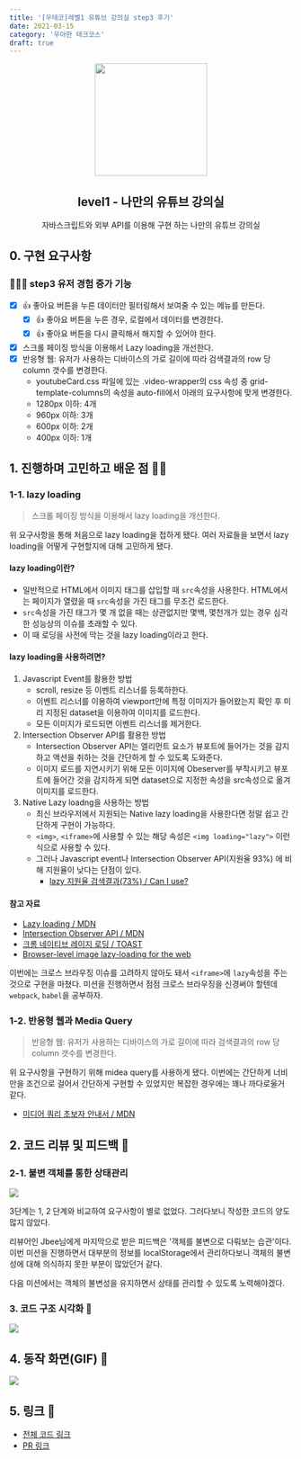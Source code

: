 ```yaml
---
title: '[우테코]레벨1 유튜브 강의실 step3 후기'
date: 2021-03-15
category: '우아한 테크코스'
draft: true
---
```


<p align="middle" >
  <img width="200px;" src="https://github.com/yujo11/javascript-youtube-classroom/raw/main/src/images/readme/laptop_with_youtube_logo.png"/>
</p>
<h2 align="middle">level1 - 나만의 유튜브 강의실</h2>
<p align="middle">자바스크립트와 외부 API를 이용해 구현 하는 나만의 유튜브 강의실</p>

## 0. 구현 요구사항

### 🎯🎯🎯 step3 유저 경험 증가 기능

- [x] 👍 좋아요 버튼을 누른 데이터만 필터링해서 보여줄 수 있는 메뉴를 만든다.
  - [x] 👍 좋아요 버튼을 누른 경우, 로컬에서 데이터를 변경한다.
  - [x] 👍 좋아요 버튼을 다시 클릭해서 해지할 수 있어야 한다.
- [x] 스크롤 페이징 방식을 이용해서 Lazy loading을 개선한다.
- [x] 반응형 웹: 유저가 사용하는 디바이스의 가로 길이에 따라 검색결과의 row 당 column 갯수를 변경한다.
  - youtubeCard.css 파일에 있는 .video-wrapper의 css 속성 중 grid-template-columns의 속성을 auto-fill에서 아래의 요구사항에 맞게 변경한다.
  - 1280px 이하: 4개
  - 960px 이하: 3개
  - 600px 이하: 2개
  - 400px 이하: 1개

## 1. 진행하며 고민하고 배운 점 👨‍💻

### 1-1. lazy loading

> 스크롤 페이징 방식을 이용해서 lazy loading을 개선한다.

위 요구사항을 통해 처음으로 lazy loading을 접하게 됐다. 여러 자료들을 보면서 lazy loading을 어떻게 구현할지에 대해 고민하게 됐다.

#### lazy loading이란?

- 일반적으로 HTML에서 이미지 태그를 삽입할 때 `src`속성을 사용한다. HTML에서는 페이지가 열렸을 때 `src`속성을 가진 태그를 무조건 로드한다.
- `src`속성을 가진 태그가 몇 개 없을 때는 상관없지만 몇백, 몇천개가 있는 경우 심각한 성능상의 이슈를 초래할 수 있다.
- 이 때 로딩을 사전에 막는 것을 lazy loading이라고 한다.

#### lazy loading을 사용하려면?

1. Javascript Event를 활용한 방법
   - scroll, resize 등 이벤트 리스너를 등록하한다.
   - 이벤트 리스너를 이용하여 viewport안에 특정 이미지가 들어왔는지 확인 후 미리 지정된 dataset을 이용하여 이미지를 로드한다.
   - 모든 이미지가 로드되면 이벤트 리스너를 제거한다.
2. Intersection Observer API를 활용한 방법
   - Intersection Observer API는 엘리먼트 요소가 뷰포트에 들어가는 것을 감지하고 액션을 취하는 것을 간단하게 할 수 있도록 도와준다.
   - 이미지 로드를 지연시키기 위해 모든 이미지에 Obeserver를 부착시키고 뷰포트에 들어간 것을 감지하게 되면 dataset으로 지정한 속성을 src속성으로 옮겨 이미지를 로드한다.
3. Native Lazy loadng을 사용하는 방법
   - 최신 브라우저에서 지원되는 Native lazy loading을 사용한다면 정말 쉽고 간단하게 구현이 가능하다.
   - `<img>`, `<iframe>`에 사용할 수 있는 해당 속성은 `<img loading="lazy">` 이런식으로 사용할 수 있다.
   - 그러나 Javascript event나 Intersection Observer API(지원율 93%) 에 비해 지원율이 낮다는 단점이 있다.
     - [lazy 지원율 검색결과(73%) / Can I use?](https://caniuse.com/?search=lazy)

#### 참고 자료

- [Lazy loading / MDN](https://developer.mozilla.org/en-US/docs/Web/Performance/Lazy_loading)
- [Intersection Observer API / MDN](https://developer.mozilla.org/ko/docs/Web/API/Intersection_Observer_API)
- [크롬 네이티브 레이지 로딩 / TOAST](https://meetup.toast.com/posts/183)
- [Browser-level image lazy-loading for the web](https://web.dev/browser-level-image-lazy-loading/)

이번에는 크로스 브라우징 이슈를 고려하지 않아도 돼서 `<iframe>`에 `lazy`속성을 주는 것으로 구현을 마쳤다. 미션을 진행하면서 점점 크로스 브라우징을 신경써야 할텐데 `webpack`, `babel`을 공부하자.

### 1-2. 반응형 웹과 Media Query

> 반응형 웹: 유저가 사용하는 디바이스의 가로 길이에 따라 검색결과의 row 당 column 갯수를 변경한다.

위 요구사항을 구현하기 위해 midea query를 사용하게 됐다. 이번에는 간단하게 너비만을 조건으로 걸어서 간단하게 구현할 수 있었지만 복잡한 경우에는 꽤나 까다로울거 같다.

- [미디어 쿼리 초보자 안내서 / MDN](https://developer.mozilla.org/ko/docs/Learn/CSS/CSS_layout/Media_queries)

## 2. 코드 리뷰 및 피드백 📝

### 2-1. 불변 객체를 통한 상태관리

![](./images/youtube/step3-review.png)

3단계는 1, 2 단계와 비교하여 요구사항이 별로 없었다. 그러다보니 작성한 코드의 양도 많지 않았다.

리뷰어인 Jbee님에게 마지막으로 받은 피드백은 '객체를 불변으로 다뤄보는 습관'이다. 이번 미션을 진행하면서 대부분의 정보를 localStorage에서 관리하다보니 객체의 불변성에 대해 의식하지 못한 부분이 많았던거 같다.

다음 미션에서는 객체의 불변성을 유지하면서 상태를 관리할 수 있도록 노력해야겠다.

### 3. 코드 구조 시각화 🔎

![](./images/youtube/youtube_step2_visual.png)

## 4. 동작 화면(GIF) 🎥

![](./images/youtube/step3.gif)

## 5. 링크 🔗

- [전체 코드 링크](https://github.com/yujo11/javascript-youtube-classroom/tree/step3)
- [PR 링크](https://github.com/woowacourse/javascript-youtube-classroom/pull/47)
